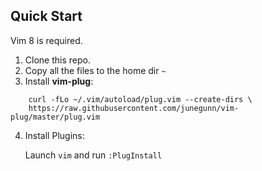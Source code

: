 ## Quick Start

Vim 8 is required.

1. Clone this repo.
2. Copy all the files to the home dir `~`
3. Install **vim-plug**:

```
    curl -fLo ~/.vim/autoload/plug.vim --create-dirs \
    https://raw.githubusercontent.com/junegunn/vim-plug/master/plug.vim
```

4. Install Plugins:

    Launch `vim` and run `:PlugInstall`
